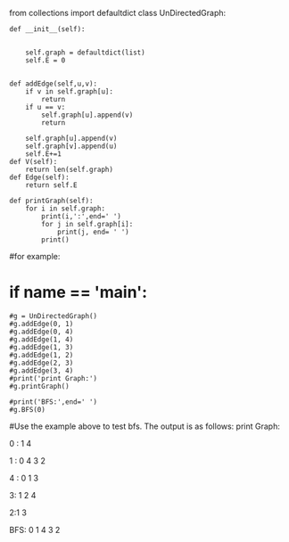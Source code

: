 from collections import defaultdict 
class UnDirectedGraph: 
      
    def __init__(self): 
   
        
        self.graph = defaultdict(list)
        self.E = 0
   
    
    def addEdge(self,u,v): 
        if v in self.graph[u]:
            return
        if u == v:
            self.graph[u].append(v)
            return
         
        self.graph[u].append(v)
        self.graph[v].append(u)
        self.E+=1
    def V(self):
        return len(self.graph)
    def Edge(self):
        return self.E
     
    def printGraph(self):
        for i in self.graph: 
            print(i,':',end=' ')
            for j in self.graph[i]:
                print(j, end= ' ')
            print()


 #for example:
# if __name__ == '__main__':
    
    #g = UnDirectedGraph()
    #g.addEdge(0, 1) 
    #g.addEdge(0, 4) 
    #g.addEdge(1, 4) 
    #g.addEdge(1, 3) 
    #g.addEdge(1, 2) 
    #g.addEdge(2, 3) 
    #g.addEdge(3, 4) 
    #print('print Graph:')
    #g.printGraph()
    
    #print('BFS:',end=' ')
    #g.BFS(0)
    
#Use the example above to test bfs.
The output is as follows:
print Graph:

0 : 1 4

1 : 0 4 3 2

4 : 0 1 3

3: 1 2 4

2:1 3

BFS: 0 1 4 3 2
